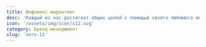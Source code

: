 ```yaml
---
title: Инфлюенс маркетинг
desc: 'Каждый из нас достигает общих целей с помощью своего любимого инструмента: от разработки стратегии до пиара. Каждый из нас достигает общих целей с помощью своего любимого инструмента: от разработки стратегии до пиара. '
icon: '/assets/img/icon/s12.svg'
category: Бренд менеджмент
slug: 'serv-11'
---
```


